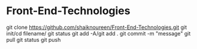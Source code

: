 # Front-End-Technologies
git clone https://github.com/shaiknoureen/Front-End-Technologies.git
git init/cd filename/
git status
git add -A/git add .
git commit -m "message"
git pull
git status
git push
